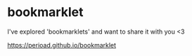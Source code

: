# bookmarklet
I've explored 'bookmarklets' and want to share it with you &lt;3

https://perioad.github.io/bookmarklet
